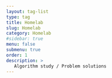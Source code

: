 ```yaml
---
layout: tag-list
type: tag
title: Homelab
slug: Homelab
category: Homelab
#sidebar: true
menu: false
submenu: true
order: 1
description: >
   Algorithm study / Problem solutions
---
```

